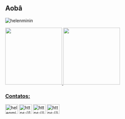 ## Aobâ 
<p align="left"> <img src="https://komarev.com/ghpvc/?username=helenminin&label=Profile%20views&style=plastic&color=blueviolet" alt="helenminin" /> </p>

<div>
  <a href="https://github.com/helenminin">
  <img height="180em" src="https://github-readme-stats.vercel.app/api?username=helenminin&show_icons=true&theme=dracula&include_all_commits=true&count_private=true&locale=pt-br"/>
  <img height="180em" src="https://github-readme-stats.vercel.app/api/top-langs/?username=helenminin&layout=compact&langs_count=16&theme=dracula&locale=pt-br"/>
</div>

<div>
 <h3 align="left">Contatos:</h3>
 <p align="left">
   <a href="https://twitter.com/helenminin_" target="blank"><img align="center" src="https://raw.githubusercontent.com/rahuldkjain/github-profile-readme-generator/master/src/images/icons/Social/twitter.svg" alt="helenminin_" height="30" width="40" /></a>
   <a href="https://linkedin.com/in/helenminin" target="blank"><img align="center" src="https://raw.githubusercontent.com/rahuldkjain/github-profile-readme-generator/master/src/images/icons/Social/linked-in-alt.svg" alt="https://linkedin.com/in/helenminin" height="30" width="40" /></a>
   <a href="https://instagram.com/helenminin" target="blank"><img align="center" src="https://raw.githubusercontent.com/rahuldkjain/github-profile-readme-generator/master/src/images/icons/Social/instagram.svg" alt="https://instagram.com/helenminin" height="30" width="40" /></a>
   <a href="https://t.me/helenminin" target="blank"><img align="center" src="https://upload.wikimedia.org/wikipedia/commons/8/82/Telegram_logo.svg" alt="https://instagram.com/helenminin" height="30" width="40" /></a>
 </p>
</div>

<br>
